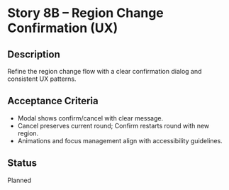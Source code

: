 # Story 8B – Region Change Confirmation (UX)

## Description
Refine the region change flow with a clear confirmation dialog and consistent UX patterns.

## Acceptance Criteria
- Modal shows confirm/cancel with clear message.
- Cancel preserves current round; Confirm restarts round with new region.
- Animations and focus management align with accessibility guidelines.

## Status
Planned
